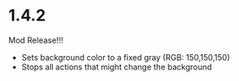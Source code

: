 # 1.4.2
Mod Release!!!

- Sets background color to a fixed gray (RGB: 150,150,150)
- Stops all actions that might change the background